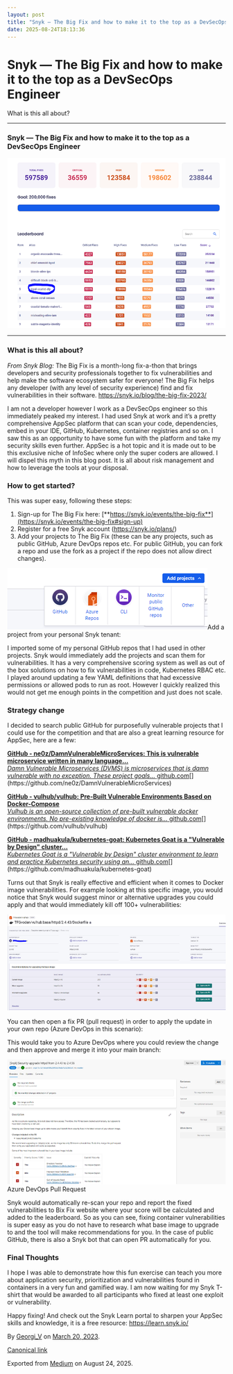 ```yaml
---
layout: post
title: "Snyk — The Big Fix and how to make it to the top as a DevSecOps Engineer"
date: 2025-08-24T18:13:36
---
```


# Snyk — The Big Fix and how to make it to the top as a DevSecOps Engineer

What is this all about? 

* * *

### Snyk — The Big Fix and how to make it to the top as a DevSecOps Engineer

![](/assets/images/snyk-the-big-fix-and-how-to-make-it-to-the-top-as-a-devsecops-engineer-0.png)

* * *

### What is this all about?

_From Snyk Blog:_ The Big Fix is a month-long fix-a-thon that brings developers and security professionals together to fix vulnerabilities and help make the software ecosystem safer for everyone! The Big Fix helps any developer (with any level of security experience) find and fix vulnerabilities in their software. <https://snyk.io/blog/the-big-fix-2023/>

I am not a developer however I work as a DevSecOps engineer so this immediately peaked my interest. I had used Snyk at work and it’s a pretty comprehensive AppSec platform that can scan your code, dependencies, embed in your IDE, GitHub, Kubernetes, container registries and so on. I saw this as an opportunity to have some fun with the platform and take my security skills even further. AppSec is a hot topic and it is made out to be this exclusive niche of InfoSec where only the super coders are allowed. I will dispel this myth in this blog post. It is all about risk management and how to leverage the tools at your disposal.

### How to get started?

This was super easy, following these steps:

  1. Sign-up for The Big Fix here: [**https://snyk.io/events/the-big-fix**](https://snyk.io/events/the-big-fix#sign-up)
  2. Register for a free Snyk account (<https://snyk.io/plans/>)
  3. Add your projects to The Big Fix (these can be any projects, such as public GitHub, Azure DevOps repos etc. For public GitHub, you can fork a repo and use the fork as a project if the repo does not allow direct changes).

![](/assets/images/snyk-the-big-fix-and-how-to-make-it-to-the-top-as-a-devsecops-engineer-1.png)Add a project from your personal Snyk tenant:

I imported some of my personal GitHub repos that I had used in other projects. Snyk would immediately add the projects and scan them for vulnerabilities. It has a very comprehensive scoring system as well as out of the box solutions on how to fix vulnerabilities in code, Kubernetes RBAC etc. I played around updating a few YAML definitions that had excessive permissions or allowed pods to run as root. However I quickly realized this would not get me enough points in the competition and just does not scale.

### Strategy change

I decided to search public GitHub for purposefully vulnerable projects that I could use for the competition and that are also a great learning resource for AppSec, here are a few:

[**GitHub - ne0z/DamnVulnerableMicroServices: This is vulnerable microservice written in many language…**  
 _Damn Vulnerable Microservices (DVMS) is microservices that is damn vulnerable with no exception. These project goals…_ github.com](https://github.com/ne0z/DamnVulnerableMicroServices "https://github.com/ne0z/DamnVulnerableMicroServices")[](https://github.com/ne0z/DamnVulnerableMicroServices)

[**GitHub - vulhub/vulhub: Pre-Built Vulnerable Environments Based on Docker-Compose**  
 _Vulhub is an open-source collection of pre-built vulnerable docker environments. No pre-existing knowledge of docker is…_ github.com](https://github.com/vulhub/vulhub "https://github.com/vulhub/vulhub")[](https://github.com/vulhub/vulhub)

[**GitHub - madhuakula/kubernetes-goat: Kubernetes Goat is a "Vulnerable by Design" cluster…**  
 _Kubernetes Goat is a "Vulnerable by Design" cluster environment to learn and practice Kubernetes security using an…_ github.com](https://github.com/madhuakula/kubernetes-goat "https://github.com/madhuakula/kubernetes-goat")[](https://github.com/madhuakula/kubernetes-goat)

Turns out that Snyk is really effective and efficient when it comes to Docker image vulnerabilities. For example looking at this specific image, you would notice that Snyk would suggest minor or alternative upgrades you could apply and that would immediately kill off 100+ vulnerabilities:

![](/assets/images/snyk-the-big-fix-and-how-to-make-it-to-the-top-as-a-devsecops-engineer-2.png)

You can then open a fix PR (pull request) in order to apply the update in your own repo (Azure DevOps in this scenario):

This would take you to Azure DevOps where you could review the change and then approve and merge it into your main branch:

![](/assets/images/snyk-the-big-fix-and-how-to-make-it-to-the-top-as-a-devsecops-engineer-3.png)Azure DevOps Pull Request

Snyk would automatically re-scan your repo and report the fixed vulnerabilities to Bix Fix website where your score will be calculated and added to the leaderboard. So as you can see, fixing container vulnerabilities is super easy as you do not have to research what base image to upgrade to and the tool will make recommendations for you. In the case of public GitHub, there is also a Snyk bot that can open PR automatically for you.

### Final Thoughts

I hope I was able to demonstrate how this fun exercise can teach you more about application security, prioritization and vulnerabilities found in containers in a very fun and gamified way. I am now waiting for my Snyk T-shirt that would be awarded to all participants who fixed at least one exploit or vulnerability.

Happy fixing! And check out the Snyk Learn portal to sharpen your AppSec skills and knowledge, it is a free resource: https://learn.snyk.io/

By [Georgi_V](https://medium.com/@gvoden) on [March 20, 2023](https://medium.com/p/e11ddc97a4df).

[Canonical link](https://medium.com/@gvoden/snyk-the-big-fix-and-how-to-make-it-to-the-top-as-a-devsecops-engineer-e11ddc97a4df)

Exported from [Medium](https://medium.com) on August 24, 2025.
